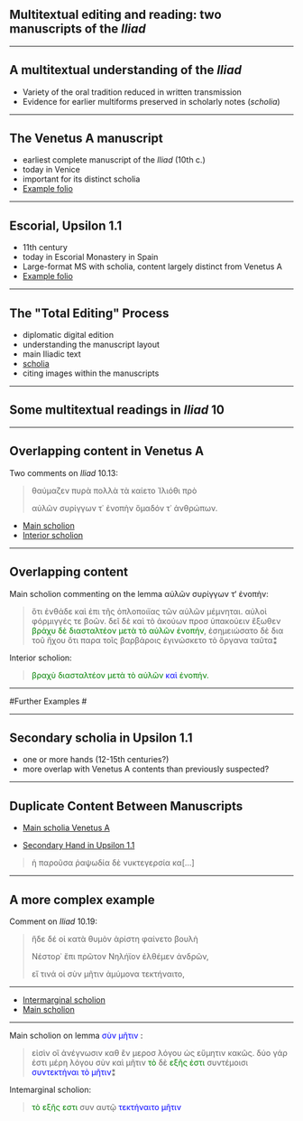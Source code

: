 ## Multitextual editing and reading: two manuscripts of the *Iliad* ##

---

## A multitextual understanding of the *Iliad* ##

- Variety of the oral tradition reduced in written transmission
- Evidence for earlier multiforms preserved in scholarly notes (*scholia*)





---

## The Venetus A manuscript ##


- earliest complete manuscript of the *Iliad* (10th c.)
- today in Venice
- important for its distinct scholia
- [Example folio](http://beta.hpcc.uh.edu/tomcat/hmtcite/images?request=GetIIPMooViewer&urn=urn:cite:hmt:vaimg.VA126RN-0298@0)


---

## Escorial, Upsilon 1.1 ##

- 11th century
- today in Escorial Monastery in Spain
- Large-format MS with scholia, content largely distinct from Venetus A
- [Example folio](http://beta.hpcc.uh.edu/tomcat/hmtcite/images?request=GetIIPMooViewer&urn=urn:cite:hmt:e3bifolio.E3_123v_124r)
---



## The "Total Editing" Process ##

- diplomatic digital edition
- understanding the manuscript layout
- main Iliadic text
- [scholia](http://beta.hpcc.uh.edu/tomcat/hmtdigital/indices?urn=urn:cite:hmt:vaimg.VA012RN-0013)
- citing images within the manuscripts

---

## Some  multitextual readings in *Iliad* 10 ##

---

## Overlapping content in Venetus A ##

Two comments on *Iliad* 10.13:

> θαύμαζεν πυρὰ πολλὰ τὰ καίετο Ἰλιόθι πρὸ
> 
> αὐλῶν συρίγγων τ᾽ ἐνοπὴν ὅμαδόν τ᾽ ἀνθρώπων.


- [Main scholion][zoom1] 
- [Interior scholion][zoom2]

[zoom1]: http://beta.hpcc.uh.edu/tomcat/hmtcite/images?request=GetIIPMooViewer&urn=urn:cite:hmt:vaimg.VA126RN-0298@0.127,0.7082,0.687,0.0495

[zoom2]: http://beta.hpcc.uh.edu/tomcat/hmtcite/images?request=GetIIPMooViewer&urn=urn:cite:hmt:vaimg.VA126RN-0298@0.106,0.4359,0.073,0.0405


---

## Overlapping content ##

Main scholion commenting on the lemma αὐλῶν συρίγγων τ‘ ἐνοπὴν:

<blockquote>ὅτι ἐνθάδε καὶ ἐπι τῆς ὁπλοποιϊας τῶν αὐλῶν μέμνηται. αὐλοὶ φόρμιγγές τε βοῶν. δεῖ δὲ καὶ τὸ ἀκούων προσ ὑπακούειν ἔξωθεν <span style='color: green'>βράχυ δὲ διασταλτέον μετὰ τὸ αὐλῶν ἐνοπήν</span>, ἐσημειώσατο δὲ δια τοῦ ἤχου ὅτι παρα τοῖς βαρβάροις ἐγινώσκετο τὸ ὄργανα ταῦτα⁑</blockquote>

Interior scholion:


<blockquote><span style='color: green'>βραχὺ διασταλτέον μετὰ τὸ αὐλῶν</span> <span style='color: blue'>καὶ</span> <span style='color: green'>ἐνοπήν.</span></blockquote>



---

#Further Examples #

---

## Secondary scholia in Upsilon 1.1 ##

- one or more hands (12-15th centuries?)
- more overlap with Venetus A contents than previously suspected?

---

## Duplicate Content Between Manuscripts ##

- [Main scholia Venetus A](http://beta.hpcc.uh.edu/tomcat/hmtcite/images?request=GetIIPMooViewer&urn=urn:cite:hmt:vaimg.VA126RN-0298@0.158,0.087,0.299,0.024)

- [Secondary Hand in Upsilon 1.1](http://beta.hpcc.uh.edu/tomcat/hmtcite/images?request=GetIIPMooViewer&urn=urn:cite:hmt:e3bifolio.E3_123v_124r@0.727,0.6201,0.113,0.021)




> ἡ παροῦσα ῥαψωδία δὲ νυκτεγερσία κα[...]

---










## A more complex example ##


Comment on *Iliad* 10.19:


> ἥδε δέ οἱ κατὰ θυμὸν ἀρίστη φαίνετο βουλὴ
> 
> Νέστορ᾽ ἔπι πρῶτον Νηλήϊον ἐλθέμεν ἀνδρῶν,
> 
> εἴ τινά οἱ σὺν μῆτιν ἀμύμονα τεκτήναιτο,


---

- [Intermarginal scholion](http://beta.hpcc.uh.edu/tomcat/hmtcite/images?request=GetIIPMooViewer&urn=urn:cite:hmt:vaimg.VA126RN-0298@0.563,0.5499,0.05,0.0458)
- [Main scholion](http://beta.hpcc.uh.edu/tomcat/hmtcite/images?request=GetIIPMooViewer&urn=urn:cite:hmt:vaimg.VA126RN-0298@0.146,0.7689,0.669,0.0255)



---

Main scholion on lemma <span style='color: blue'>σὺν μῆτιν</span> :

<blockquote>εἰσὶν  οἳ ἀνέγνωσιν καθ ἒν μεροσ λόγου ὡς εὔμητιν κακῶς. δύο γάρ ἐστι μέρη λόγου σὺν καὶ μῆτιν  <span style='color: green'>τὸ</span> δὲ  <span style='color: green'>εξῆς ἐστι</span> συντέμοισι  <span style='color: blue'>συντεκτήναι τὸ μῆτιν</span>⁑</blockquote>


Intemarginal scholion:



<blockquote> <span style='color: green'>τὸ εξῆς εστι</span> συν αυτῷ  <span style='color: blue'>τεκτήναιτο μῆτιν</span></blockquote>

